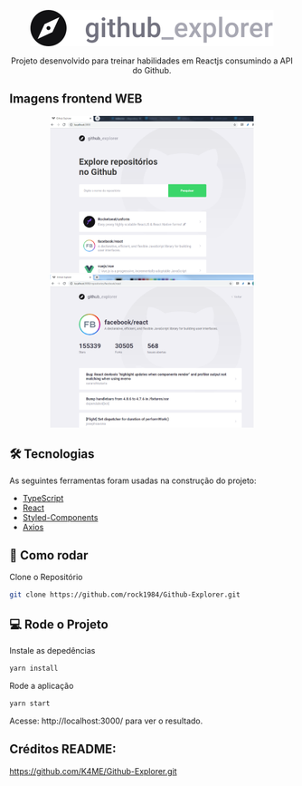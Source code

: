 <!---Logo do Projeto -->

<p align="center" >
<img src="./src/assets/logo.svg" alt="Github Explorer"/>
</p>

<!--- Descrição do Projeto-->
<p align="center">Projeto desenvolvido para treinar habilidades em Reactjs consumindo a API do Github. </p>

## Imagens frontend WEB

<p align="center" >
<img src="./images/explore.png" alt="Tela de Explorer" width="360"/> <img src="./images/issue.png" alt="Tela de Issues" width="360"/>
</p>

## 🛠 Tecnologias

As seguintes ferramentas foram usadas na construção do projeto:

- [TypeScript](https://www.typescriptlang.org/)
- [React](https://pt-br.reactjs.org/)
- [Styled-Components](https://styled-components.com/)
- [Axios](https://github.com/axios/axios)

## 👷 Como rodar

Clone o Repositório

```sh
git clone https://github.com/rock1984/Github-Explorer.git
```

## 💻 Rode o Projeto

Instale as depedências

```sh
yarn install
```

Rode a aplicação

```sh
yarn start
```

Acesse: http://localhost:3000/ para ver o resultado.

## Créditos README:
https://github.com/K4ME/Github-Explorer.git
